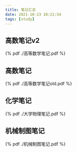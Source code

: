 ```yaml
---
title: 笔记汇总
date: 2021-10-23 10:21:54
tags: [study]
---
```


## 高数笔记v2

{% pdf ./高等数学笔记.pdf %}

## 高数笔记

{% pdf ./高等数学笔记old.pdf %}

## 化学笔记

{% pdf ./大学物理笔记.pdf %}

## 机械制图笔记

{% pdf ./机械制图笔记.pdf %}
